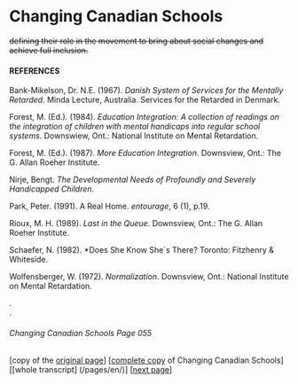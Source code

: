 # Changing Canadian Schools
~~defining their role in the movement to bring about social changes and achieve full inclusion.~~
#### REFERENCES 
Bank-Mikelson, Dr. N.E. (1967). *Danish System of Services for the Mentally Retarded*. Minda Lecture, Australia. Services for the Retarded in Denmark.  

Forest, M. (Ed.). (1984). *Education Integration: A collection of readings on the integration of children with mental handicaps into regular school systems*. Downswiew, Ont.: National Institute on Mental Retardation.  

Forest, M. (Ed.). (1987). *More Education Integration*. Downsview, Ont.: The G. Allan Roeher Institute.  

Nirje, Bengt. *The Developmental Needs of Profoundly and Severely Handicapped Children*.  

Park, Peter. (1991). A Real Home. *entourage*, 6 (1), p.19.  

Rioux, M. H. (1989). *Last in the Queue*. Downsview, Ont.: The G. Allan Roeher Institute.  

Schaefer, N. (1982). *Does She Know She´s There? Toronto: Fitzhenry & Whiteside.  

Wolfensberger, W. (1972). *Normalization*. Downsview, Ont.: National Institute on Mental Retardation.  

.  
.  
###### Changing Canadian Schools Page 055

[copy of the [original page](/copies-from-original/CCS055.png)]
[[complete copy](/copies-from-original/BestCopy_Changing_Canadian_Schools_Perspectives_on_Disability_and_Inclusion.pdf) of Changing Canadian Schools]
[[whole transcript] (/pages/en/)]
[[next page](Changing_Canadian_Schools-056)]


